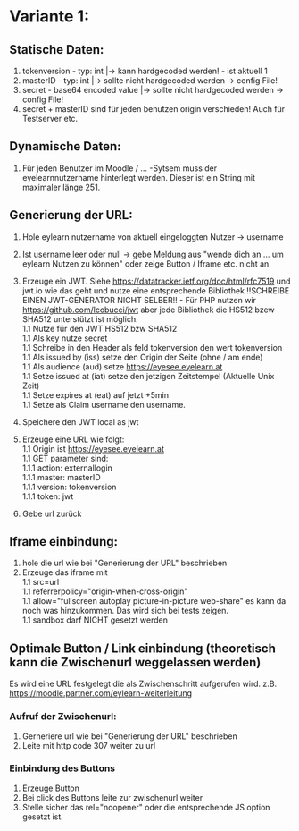 # Variante 1:  
  
## Statische Daten:  
1. tokenversion - typ: int |-> kann hardgecoded werden! - ist aktuell 1  
1. masterID - typ: int |-> sollte nicht hardgecoded werden -> config File!  
1. secret - base64 encoded value |-> sollte nicht hardgecoded werden -> config File!  
1. secret + masterID sind für jeden benutzen origin verschieden! Auch für Testserver etc.  
  
## Dynamische Daten:  
1. Für jeden Benutzer im Moodle / ... -Sytsem muss der eyelearnnutzername hinterlegt werden. Dieser ist ein String mit maximaler länge 251.  
  
  
## Generierung der URL:  
1. Hole eylearn nutzername von aktuell eingeloggten Nutzer -> username  
1. Ist username leer oder null -> gebe Meldung aus "wende dich an ... um eylearn Nutzen zu können" oder zeige Button / Iframe etc. nicht an  
  
1. Erzeuge ein JWT. Siehe https://datatracker.ietf.org/doc/html/rfc7519 und jwt.io wie das geht und nutze eine entsprechende Bibliothek !!SCHREIBE EINEN JWT-GENERATOR NICHT SELBER!! - Für PHP nutzen wir https://github.com/lcobucci/jwt aber jede Bibliothek die HS512 bzew SHA512 unterstützt ist möglich.  
1.1 Nutze für den JWT HS512 bzw SHA512  
1.1 Als key nutze secret  
1.1 Schreibe in den Header als feld tokenversion den wert tokenversion  
1.1 Als issued by (iss) setze den Origin der Seite (ohne / am ende)  
1.1 Als audience (aud) setze https://eyesee.eyelearn.at  
1.1 Setze issued at (iat) setze den jetzigen Zeitstempel (Aktuelle Unix Zeit)  
1.1 Setze expires at (eat) auf jetzt +5min  
1.1 Setze als Claim username den username.  
1. Speichere den JWT local as jwt  
1. Erzeuge eine URL wie folgt:  
1.1 Origin ist https://eyesee.eyelearn.at  
1.1 GET parameter sind:  
1.1.1 action: externallogin  
1.1.1 master: masterID  
1.1.1 version: tokenversion  
1.1.1 token: jwt  
1. Gebe url zurück  
  
## Iframe einbindung:  
1. hole die url wie bei "Generierung der URL" beschrieben  
1. Erzeuge das iframe mit  
1.1 src=url  
1.1 referrerpolicy="origin-when-cross-origin"  
1.1 allow="fullscreen autoplay picture-in-picture web-share" es kann da noch was hinzukommen. Das wird sich bei tests zeigen.  
1.1 sandbox darf NICHT gesetzt werden  
  
## Optimale Button / Link einbindung (theoretisch kann die Zwischenurl weggelassen werden)  
Es wird eine URL festgelegt die als Zwischenschritt aufgerufen wird. z.B. https://moodle.partner.com/eylearn-weiterleitung  
  
### Aufruf der Zwischenurl:  
1. Gerneriere url wie bei "Generierung der URL" beschrieben  
1. Leite mit http code 307 weiter zu url  
  
### Einbindung des Buttons  
1. Erzeuge Button  
1. Bei click des Buttons leite zur zwischenurl weiter  
1. Stelle sicher das rel="noopener" oder die entsprechende JS option gesetzt ist.  
